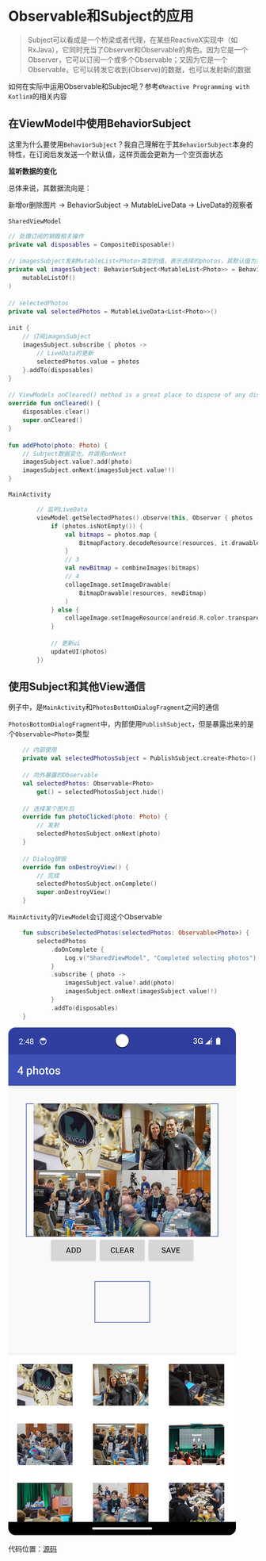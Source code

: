 # Observable和Subject的应用

> Subject可以看成是一个桥梁或者代理，在某些ReactiveX实现中（如RxJava），它同时充当了Observer和Observable的角色。因为它是一个Observer，它可以订阅一个或多个Observable；又因为它是一个Observable，它可以转发它收到(Observe)的数据，也可以发射新的数据

如何在实际中运用Observable和Subjec呢？参考`《Reactive Programming with Kotlin》`的相关内容



## 在ViewModel中使用BehaviorSubject

这里为什么要使用`BehaviorSubject`？我自己理解在于其`BehaviorSubject`本身的特性，在订阅后发发送一个默认值，这样页面会更新为一个空页面状态



**监听数据的变化**

总体来说，其数据流向是：

新增or删除图片 -> BehaviorSubject -> MutableLiveData -> LiveData的观察者

`SharedViewModel`

```kotlin
// 处理订阅的销毁相关操作
private val disposables = CompositeDisposable()

// imagesSubject发射MutableList<Photo>类型的值，表示选择的photos，其默认值为空list
private val imagesSubject: BehaviorSubject<MutableList<Photo>> = BehaviorSubject.createDefault(
    mutableListOf()
)

// selectedPhotos
private val selectedPhotos = MutableLiveData<List<Photo>>()

init {
    // 订阅imagesSubject
    imagesSubject.subscribe { photos ->
        // LiveData的更新
        selectedPhotos.value = photos
    }.addTo(disposables)
}

// ViewModels onCleared() method is a great place to dispose of any disposables you may have lying around
override fun onCleared() {
    disposables.clear()
    super.onCleared()
}

fun addPhoto(photo: Photo) {
    // Subject数据变化，并调用onNext
    imagesSubject.value?.add(photo)
    imagesSubject.onNext(imagesSubject.value!!)
}
```



`MainActivity`

```kotlin
        // 监听LiveData
        viewModel.getSelectedPhotos().observe(this, Observer { photos ->
            if (photos.isNotEmpty()) {
                val bitmaps = photos.map {
                    BitmapFactory.decodeResource(resources, it.drawable)
                }
                // 3
                val newBitmap = combineImages(bitmaps)
                // 4
                collageImage.setImageDrawable(
                    BitmapDrawable(resources, newBitmap)
                )
            } else {
                collageImage.setImageResource(android.R.color.transparent)
            }

            // 更新ui
            updateUI(photos)
        })
```



## 使用Subject和其他View通信

例子中，是`MainActivity`和`PhotosBottomDialogFragment`之间的通信

`PhotosBottomDialogFragment`中，内部使用`PublishSubject`，但是暴露出来的是个`Observable<Photo>`类型

```kotlin
    // 内部使用
    private val selectedPhotosSubject = PublishSubject.create<Photo>()

    // 向外暴露的Observable
    val selectedPhotos: Observable<Photo>
        get() = selectedPhotosSubject.hide()
        
    // 选择某个图片后
    override fun photoClicked(photo: Photo) {
        // 发射
        selectedPhotosSubject.onNext(photo)
    }

    // Dialog销毁
    override fun onDestroyView() {
        // 完成
        selectedPhotosSubject.onComplete()
        super.onDestroyView()
    }        
```

`MainActivity`的`ViewModel`会订阅这个Observable

```kotlin
    fun subscribeSelectedPhotos(selectedPhotos: Observable<Photo>) {
        selectedPhotos
            .doOnComplete {
                Log.v("SharedViewModel", "Completed selecting photos")
            }
            .subscribe { photo ->
                imagesSubject.value?.add(photo)
                imagesSubject.onNext(imagesSubject.value!!)
            }
            .addTo(disposables)
    }
```



![](./images/001.png)

代码位置：[源码](https://github.com/winfredzen/Android-Basic/tree/master/Rx/source_code/Combinestagram)







































